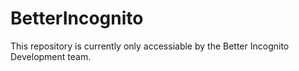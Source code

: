 # BetterIncognito

This repository is currently only accessiable by the Better Incognito Development team. 
